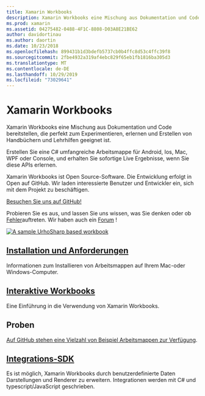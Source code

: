 ```yaml
---
title: Xamarin Workbooks
description: Xamarin Workbooks eine Mischung aus Dokumentation und Code bereitstellen, die perfekt zum Experimentieren, erlernen und Erstellen von Handbüchern und Lehrhilfen geeignet ist.
ms.prod: xamarin
ms.assetid: 04275482-0488-4F1C-8808-D03A8E21BE62
author: davidortinau
ms.author: daortin
ms.date: 10/23/2018
ms.openlocfilehash: 899431b1d3bdefb5737cb0b4ffc8d53c4ffc39f8
ms.sourcegitcommit: 2fbe4932a319af4ebc829f65eb1fb1816ba305d3
ms.translationtype: MT
ms.contentlocale: de-DE
ms.lasthandoff: 10/29/2019
ms.locfileid: "73029641"
---
```

# <a name="xamarin-workbooks"></a>Xamarin Workbooks

Xamarin Workbooks eine Mischung aus Dokumentation und Code bereitstellen, die perfekt zum Experimentieren, erlernen und Erstellen von Handbüchern und Lehrhilfen geeignet ist.

Erstellen Sie eine C# umfangreiche Arbeitsmappe für Android, Ios, Mac, WPF oder Console, und erhalten Sie sofortige Live Ergebnisse, wenn Sie diese APIs erlernen.

Xamarin Workbooks ist Open Source-Software. Die Entwicklung erfolgt in Open auf GitHub. Wir laden interessierte Benutzer und Entwickler ein, sich mit dem Projekt zu beschäftigen.

[Besuchen Sie uns auf GitHub!](https://github.com/Microsoft/workbooks)

Probieren Sie es aus, und lassen Sie uns wissen, was Sie denken oder ob [Fehler](~/tools/workbooks/install.md#reporting-bugs)auftreten. Wir haben auch ein [Forum](https://forums.xamarin.com/categories/inspector) !

[![](images/interactive-1.0.0-urho-planet-earth-small.png "A sample UrhoSharp based workbook")](images/interactive-1.0.0-urho-planet-earth.png#lightbox)

## <a name="installation-and-requirementsinstallmd"></a>[Installation und Anforderungen](install.md)

Informationen zum Installieren von Arbeitsmappen auf Ihrem Mac-oder Windows-Computer.

## <a name="interactive-workbooksworkbookmd"></a>[Interaktive Workbooks](workbook.md)

Eine Einführung in die Verwendung von Xamarin Workbooks.

## <a name="samples"></a>Proben

[Auf GitHub stehen eine Vielzahl von Beispiel Arbeitsmappen zur Verfügung](https://github.com/xamarin/workbooks).

## <a name="integration-sdksdkindexmd"></a>[Integrations-SDK](sdk/index.md)

Es ist möglich, Xamarin Workbooks durch benutzerdefinierte Daten Darstellungen und Renderer zu erweitern. Integrationen werden mit C# und typescript/JavaScript geschrieben.
